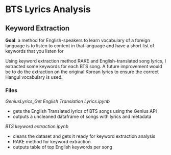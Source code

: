 # BTS Lyrics Analysis

## Keyword Extraction
**Goal**: a method for English-speakers to learn vocabulary of a foreign language is to listen to content in that language and have a short list of keywords that you listen for

Using keyword extraction method RAKE and English-translated song lyrics, I extracted some keywords for each BTS song. A future improvement would be to do the extraction on the original Korean lyrics to ensure the correct Hangul vocabulary is used.

### Files
*GeniusLyrics_Get English Translation Lyrics.ipynb*
 - gets the English Translated lyrics of BTS songs using the Genius API
 - outputs a uncleaned dataframe of songs with lyrics and metadata

*BTS keyword extraction.ipynb*
- cleans the dataset and gets it ready for keyword extraction analysis
- RAKE method for keyword extraction
- outputs table of top English keywords per song
